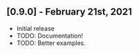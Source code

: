 ## [0.9.0] - February 21st, 2021

* Initial release
* TODO: Documentation!
* TODO: Better examples.
